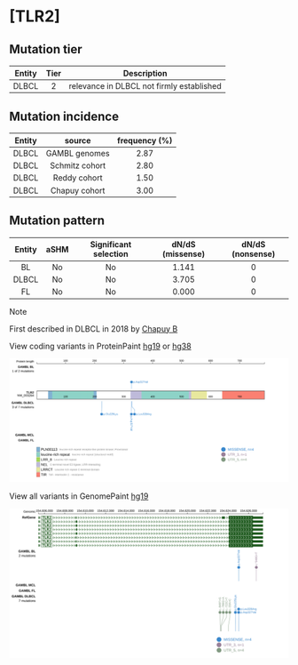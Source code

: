 # [TLR2]

## Mutation tier

|Entity|Tier|Description                              |
|:------:|:----:|-----------------------------------------|
|DLBCL |2   |relevance in DLBCL not firmly established|
## Mutation incidence

|Entity|source        |frequency (%)|
|:------:|:--------------:|:-------------:|
|DLBCL |GAMBL genomes |2.87         |
|DLBCL |Schmitz cohort|2.80         |
|DLBCL |Reddy cohort  |1.50         |
|DLBCL |Chapuy cohort |3.00         |

## Mutation pattern

|Entity|aSHM|Significant selection|dN/dS (missense)|dN/dS (nonsense)|
|:------:|:----:|:---------------------:|:----------------:|:----------------:|
|BL    |No  |No                   |1.141           |0               |
|DLBCL |No  |No                   |3.705           |0               |
|FL    |No  |No                   |0.000           |0               |


> [!NOTE]
> First described in DLBCL in 2018 by [Chapuy B](https://pubmed.ncbi.nlm.nih.gov/29713087)

View coding variants in ProteinPaint [hg19](https://www.bcgsc.ca/downloads/morinlab/GAMBL/test/genes/TLR2_protein.html)  or [hg38](https://www.bcgsc.ca/downloads/morinlab/GAMBL/test/genes/TLR2_protein_hg38.html)

![image](images/proteinpaint/TLR2_NM_003264.svg)

View all variants in GenomePaint [hg19](https://www.bcgsc.ca/downloads/morinlab/GAMBL/test/genes/TLR2.html)

![image](images/proteinpaint/TLR2.svg)
